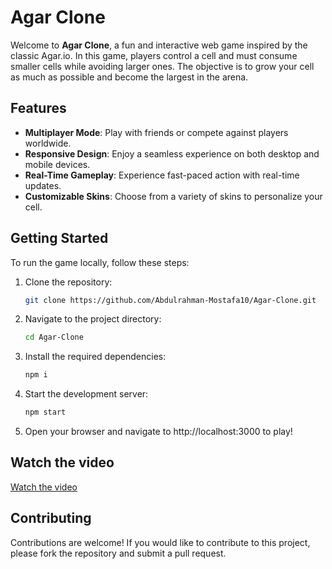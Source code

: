 # Agar Clone

Welcome to **Agar Clone**, a fun and interactive web game inspired by the classic Agar.io. In this game, players control a cell and must consume smaller cells while avoiding larger ones. The objective is to grow your cell as much as possible and become the largest in the arena.

## Features
- **Multiplayer Mode**: Play with friends or compete against players worldwide.
- **Responsive Design**: Enjoy a seamless experience on both desktop and mobile devices.
- **Real-Time Gameplay**: Experience fast-paced action with real-time updates.
- **Customizable Skins**: Choose from a variety of skins to personalize your cell.

## Getting Started
To run the game locally, follow these steps:

1. Clone the repository:
   ```bash
   git clone https://github.com/Abdulrahman-Mostafa10/Agar-Clone.git
2. Navigate to the project directory:
   ```bash
   cd Agar-Clone
3. Install the required dependencies:
   ```bash
   npm i
4. Start the development server:
   ```bash
   npm start
5. Open your browser and navigate to http://localhost:3000 to play!

## Watch the video
[Watch the video](https://github.com/user-attachments/assets/489eacdb-5aac-4c85-af8b-7f9a216a6c7d)

## Contributing
Contributions are welcome! If you would like to contribute to this project, please fork the repository and submit a pull request.




